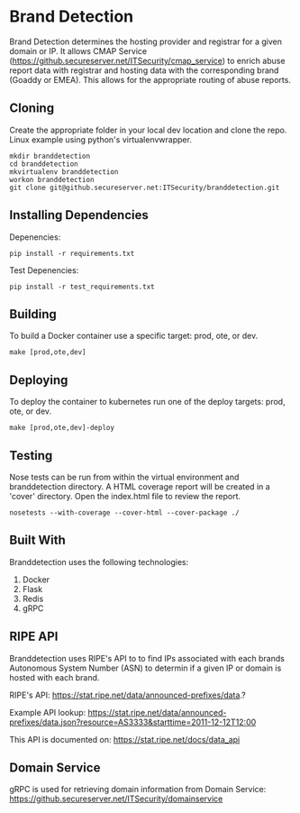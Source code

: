 # Brand Detection
Brand Detection determines the hosting provider and registrar for a given domain or IP. It allows CMAP Service (https://github.secureserver.net/ITSecurity/cmap_service) to enrich abuse report data with registrar and hosting data with the corresponding brand (Goaddy or EMEA). This allows for the appropriate routing of abuse reports.

## Cloning
Create the appropriate folder in your local dev location and clone the repo.
Linux example using python's virtualenvwrapper.
```
mkdir branddetection
cd branddetection
mkvirtualenv branddetection
workon branddetection
git clone git@github.secureserver.net:ITSecurity/branddetection.git
```

## Installing Dependencies
Depenencies:
```
pip install -r requirements.txt
```
Test Depenencies:
```
pip install -r test_requirements.txt
```

## Building
To build a Docker container use a specific target: prod, ote, or dev.
```
make [prod,ote,dev]
```

## Deploying
To deploy the container to kubernetes run one of the deploy targets: prod, ote, or dev.
```
make [prod,ote,dev]-deploy
```

## Testing
Nose tests can be run from within the virtual environment and branddetection directory. A HTML coverage report will be created in a 'cover' directory. Open the index.html file to review the report.
```
nosetests --with-coverage --cover-html --cover-package ./
```

## Built With
Branddetection uses the following technologies:
1. Docker
2. Flask
3. Redis
4. gRPC

## RIPE API
Branddetection uses RIPE's API to to find IPs associated with each brands Autonomous System Number (ASN) to determin if a given IP or domain is hosted with each brand.

RIPE's API:
https://stat.ripe.net/data/announced-prefixes/data.?

Example API lookup:
https://stat.ripe.net/data/announced-prefixes/data.json?resource=AS3333&starttime=2011-12-12T12:00

This API is documented on:
https://stat.ripe.net/docs/data_api

## Domain Service
gRPC is used for retrieving domain information from Domain Service: https://github.secureserver.net/ITSecurity/domainservice